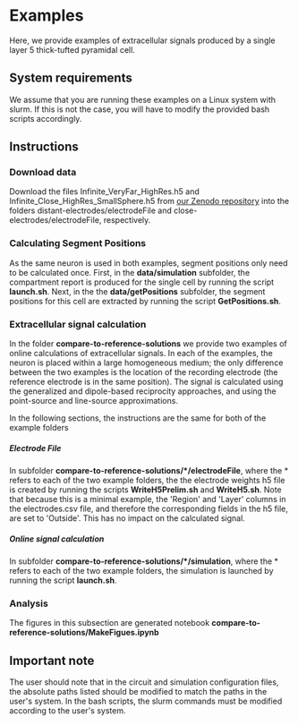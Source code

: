 # Examples

Here, we provide examples of extracellular signals produced by a single layer 5 thick-tufted pyramidal cell. 

## System requirements

We assume that you are running these examples on a Linux system with slurm. If this is not the case, you will have to modify the provided bash scripts accordingly.

## Instructions

### Download data
Download the files Infinite_VeryFar_HighRes.h5 and Infinite_Close_HighRes_SmallSphere.h5 from [our Zenodo repository](https://zenodo.org/records/10927050) into the folders distant-electrodes/electrodeFile and close-electrodes/electrodeFile, respectively.

### Calculating Segment Positions

As the same neuron is used in both examples, segment positions only need to be calculated once. First, in the **data/simulation** subfolder, the compartment report is produced for the single cell by running the script **launch.sh**. Next, in the the **data/getPositions** subfolder, the segment positions for this cell are extracted by running the script **GetPositions.sh**.

### Extracellular signal calculation

In the folder **compare-to-reference-solutions** we provide two examples of online calculations of extracellular signals. In each of the examples, the neuron is placed within a large homogeneous medium; the only difference between the two examples is the location of the recording electrode (the reference electrode is in the same position). The signal is calculated using the generalized and dipole-based reciprocity approaches, and using the point-source and line-source approximations.

In the following sections, the instructions are the same for both of the example folders

##### Electrode File

In subfolder **compare-to-reference-solutions/*/electrodeFile**, where the * refers to each of the two example folders, the the electrode weights h5 file is created by running the scripts **WriteH5Prelim.sh** and **WriteH5.sh**. Note that because this is a minimal example, the 'Region' and 'Layer' columns in the electrodes.csv file, and therefore the corresponding fields in the h5 file, are set to 'Outside'. This has no impact on the calculated signal.

##### Online signal calculation
In subfolder **compare-to-reference-solutions/*/simulation**, where the * refers to each of the two example folders, the simulation is launched by running the script **launch.sh**. 

### Analysis
The figures in this subsection are generated notebook **compare-to-reference-solutions/MakeFigues.ipynb**


## Important note
The user should note that in the circuit and simulation configuration files, the absolute paths listed should be modified to match the paths in the user's system. In the bash scripts, the slurm commands must be modified according to the user's system.
